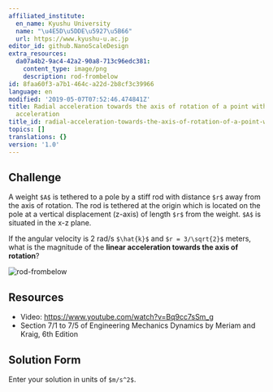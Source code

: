```yaml
---
affiliated_institute:
  en_name: Kyushu University
  name: "\u4E5D\u5DDE\u5927\u5B66"
  url: https://www.kyushu-u.ac.jp
editor_id: github.NanoScaleDesign
extra_resources:
  da07a4b2-9ac4-42a2-90a8-713c96edc381:
    content_type: image/png
    description: rod-frombelow
id: 8faa60f3-a7b1-464c-a22d-2b8cf3c39966
language: en
modified: '2019-05-07T07:52:46.474841Z'
title: Radial acceleration towards the axis of rotation of a point with no angular
  acceleration
title_id: radial-acceleration-towards-the-axis-of-rotation-of-a-point-with-no-angular-acceleration
topics: []
translations: {}
version: '1.0'
---
```


## Challenge
A weight `$A$` is tethered to a pole by a stiff rod with distance `$r$` away from the axis of rotation. The rod is tethered at the origin which is located on the pole at a vertical displacement (z-axis) of length `$r$` from the weight. `$A$` is situated in the x-z plane.

If the angular velocity is 2 rad/s `$\hat{k}$` and `$r = 3/\sqrt{2}$` meters, what is the magnitude of the **linear acceleration towards the axis of rotation**?

![rod-frombelow](/api/v0/teachers/github.NanoScaleDesign/resources/public/da07a4b2-9ac4-42a2-90a8-713c96edc381.png/da07a4b2-9ac4-42a2-90a8-713c96edc381.png)

## Resources
- Video: https://www.youtube.com/watch?v=Bq9cc7sSm_g
- Section 7/1 to 7/5 of Engineering Mechanics Dynamics by Meriam and Kraig, 6th Edition


## Solution Form
Enter your solution in units of `$m/s^2$`.
